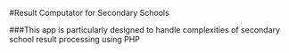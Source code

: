 #Result Computator for Secondary Schools

###This app is  particularly designed to handle complexities of secondary school result processing using PHP